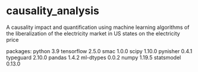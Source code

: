 # causality_analysis
A causality impact and quantification using machine learning algorithms of the liberalization of the electricity market in US states on the electricity price


packages:
python  3.9
tensorflow 2.5.0
smac 1.0.0
scipy 1.10.0
pynisher 0.4.1
typeguard 2.10.0
pandas 1.4.2
ml-dtypes 0.0.2
numpy 1.19.5
statsmodel 0.13.0
